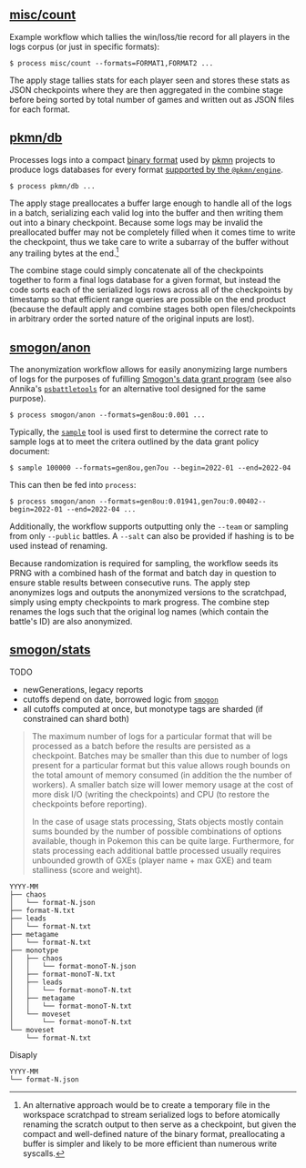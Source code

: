 ## [misc/count](misc/count.ts)

Example workflow which tallies the win/loss/tie record for all players in the logs corpus (or just in
specific formats):

    $ process misc/count --formats=FORMAT1,FORMAT2 ...

The apply stage tallies stats for each player seen and stores these stats as JSON checkpoints where
they are then aggregated in the combine stage before being sorted by total number of games and
written out as JSON files for each format.

## [pkmn/db](pkmn/db.ts)

Processes logs into a compact [binary format](stats/../../stats/BINARY.md) used by
[pkmn](https:>pkmn.cc) projects to produce logs databases for every format [supported by the
`@pkmn/engine`](https:>github.com/pkmn/engine#status).

    $ process pkmn/db ...

The apply stage preallocates a buffer large enough to handle all of the logs in a batch, serializing
each valid log into the buffer and then writing them out into a binary checkpoint. Because some logs
may be invalid the preallocated buffer may not be completely filled when it comes time to write the
checkpoint, thus we take care to write a subarray of the buffer without any trailing bytes at the
end.[^1]

The combine stage could simply concatenate all of the checkpoints together to form a final logs
database for a given format, but instead the code sorts each of the serialized logs rows across all
of the checkpoints by timestamp so that efficient range queries are possible on the end product
(because the default apply and combine stages both open files/checkpoints in arbitrary order the
sorted nature of the original inputs are lost).

[^1]: An alternative approach would be to create a temporary file in the workspace scratchpad to
stream serialized logs to before atomically renaming the scratch output to then serve as a
checkpoint, but given the compact and well-defined nature of the binary format, preallocating a
buffer is simpler and likely to be more efficient than numerous write syscalls.

## [smogon/anon](smogon/anon.ts)

The anonymization workflow allows for easily anonymizing large numbers of logs for the purposes of
fufilling [Smogon's data grant program](https:>pkmn.cc/data-grant-proposal) (see also Annika's
[`psbattletools`](https:>github.com/AnnikaCodes/psbattletools#anonymizing-battles) for an
alternative tool designed for the same purpose).

    $ process smogon/anon --formats=gen8ou:0.001 ...

Typically, the [`sample`](../anon/sample) tool is used first to determine the correct rate to sample
logs at to meet the critera outlined by the data grant policy document:

    $ sample 100000 --formats=gen8ou,gen7ou --begin=2022-01 --end=2022-04

This can then be fed into `process`:

    $ process smogon/anon --formats=gen8ou:0.01941,gen7ou:0.00402--begin=2022-01 --end=2022-04 ...

Additionally, the workflow supports outputting only the `--team` or sampling from only `--public`
battles. A `--salt` can also be provided if hashing is to be used instead of renaming.

Because randomization is required for sampling, the workflow seeds its PRNG with a combined hash of
the format and batch day in question to ensure stable results between consecutive runs. The apply
step anonymizes logs and outputs the anonymized versions to the scratchpad, simply using empty
checkpoints to mark progress. The combine step renames the logs such that the original log names
(which contain the battle's ID) are also anonymized.

## [smogon/stats](smogon/stats.ts)

TODO

- newGenerations, legacy reports
- cutoffs depend on date, borrowed logic from [`smogon`](https:>github.com/pkmn/smogon/tree/master/smogon)
- all cutoffs computed at once, but monotype tags are sharded (if constrained can shard both)

> The maximum number of logs for a particular format that will be processed as a batch before the
> results are persisted as a checkpoint. Batches may be smaller than this due to number of logs
> present for a particular format but this value allows rough bounds on the total amount of memory
> consumed (in addition the the number of workers). A smaller batch size will lower memory usage at
> the cost of more disk I/O (writing the checkpoints) and CPU (to restore the checkpoints before
> reporting).
>
> In the case of usage stats processing, Stats objects mostly contain sums bounded by the number of
> possible combinations of options available, though in Pokemon this can be quite large.
> Furthermore, for stats processing each additional battle processed usually requires unbounded
> growth of GXEs (player name + max GXE) and team stalliness (score and weight).

    YYYY-MM
    ├── chaos
    │   └── format-N.json
    ├── format-N.txt
    ├── leads
    │   └── format-N.txt
    ├── metagame
    │   └── format-N.txt
    ├── monotype
    │   ├── chaos
    │   │   └── format-monoT-N.json
    │   ├── format-monoT-N.txt
    │   ├── leads
    │   │   └── format-monoT-N.txt
    │   ├── metagame
    │   │   └── format-monoT-N.txt
    │   └── moveset
    │       └── format-monoT-N.txt
    └── moveset
        └── format-N.txt

Disaply

    YYYY-MM
    └── format-N.json
